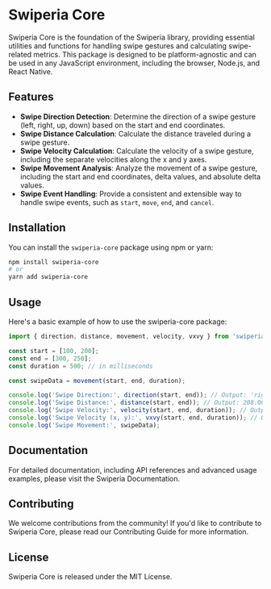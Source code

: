 # Swiperia Core

Swiperia Core is the foundation of the Swiperia library, providing essential utilities and functions for handling swipe gestures and calculating swipe-related metrics. This package is designed to be platform-agnostic and can be used in any JavaScript environment, including the browser, Node.js, and React Native.

## Features

- **Swipe Direction Detection**: Determine the direction of a swipe gesture (left, right, up, down) based on the start and end coordinates.
- **Swipe Distance Calculation**: Calculate the distance traveled during a swipe gesture.
- **Swipe Velocity Calculation**: Calculate the velocity of a swipe gesture, including the separate velocities along the x and y axes.
- **Swipe Movement Analysis**: Analyze the movement of a swipe gesture, including the start and end coordinates, delta values, and absolute delta values.
- **Swipe Event Handling**: Provide a consistent and extensible way to handle swipe events, such as `start`, `move`, `end`, and `cancel`.

## Installation

You can install the `swiperia-core` package using npm or yarn:

```bash
npm install swiperia-core
# or
yarn add swiperia-core
```


## Usage
Here's a basic example of how to use the swiperia-core package:

```ts
import { direction, distance, movement, velocity, vxvy } from 'swiperia-core';

const start = [100, 200];
const end = [300, 250];
const duration = 500; // in milliseconds

const swipeData = movement(start, end, duration);

console.log('Swipe Direction:', direction(start, end)); // Output: 'right'
console.log('Swipe Distance:', distance(start, end)); // Output: 208.06...
console.log('Swipe Velocity:', velocity(start, end, duration)); // Output: 416.12...
console.log('Swipe Velocity (x, y):', vxvy(start, end, duration)); // Output: [400, 100]
console.log('Swipe Movement:', swipeData);
```

## Documentation
For detailed documentation, including API references and advanced usage examples, please visit the Swiperia Documentation.

## Contributing
We welcome contributions from the community! If you'd like to contribute to Swiperia Core, please read our Contributing Guide for more information.

## License
Swiperia Core is released under the MIT License.

